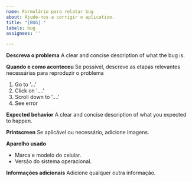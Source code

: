 ```yaml
---
name: Formulário para relatar bug
about: Ajude-nos a corrigir o aplicativo.
title: "[BUG] "
labels: bug
assignees: ''

---
```


**Descreva o problema**
A clear and concise description of what the bug is.

**Quando e como aconteceu**
Se possível, descreve as etapas relevantes necessárias para reproduzir o problema
1. Go to '...'
2. Click on '....'
3. Scroll down to '....'
4. See error

**Expected behavior**
A clear and concise description of what you expected to happen.

**Printscreen**
Se aplicável ou necessário, adicione imagens.

**Aparelho usado**
- Marca e modelo do celular. 
- Versão do sistema operacional.

**Informações adicionais**
Adicione qualquer outra informação.
